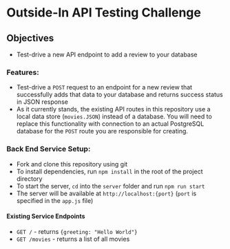 # Outside-In API Testing Challenge 

## Objectives
- Test-drive a new API endpoint to add a review to your database

### Features:
- Test-drive a `POST` request to an endpoint for a new review that successfully adds that data to your database and returns success status in JSON response 
- As it currently stands, the existing API routes in this repository use a local data store (`movies.JSON`) instead of a database. You will need to replace this functionality with connection to an actual PostgreSQL database for the `POST` route you are responsible for creating.

### Back End Service Setup:
- Fork and clone this repository using git
- To install dependencies, run `npm install` in the root of the project directory
- To start the server, `cd` into the `server` folder and run `npm run start`
- The server will be available at `http://localhost:{port}` (`port` is specified in the `app.js` file) 

#### Existing Service Endpoints
- `GET /` - returns `{greeting: "Hello World"}`
- `GET /movies` - returns a list of all movies